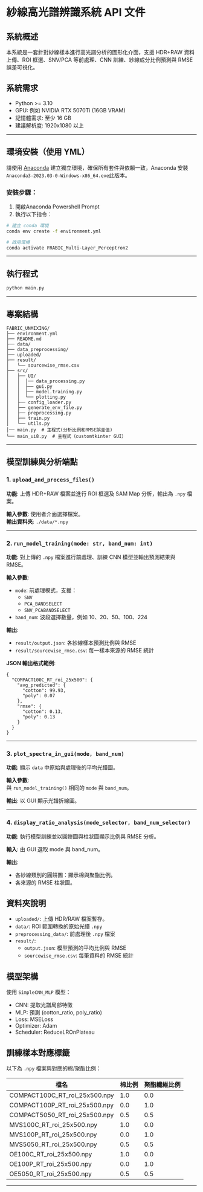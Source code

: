 # 紗線高光譜辨識系統 API 文件

## 系統概述

本系統是一套針對紗線樣本進行高光譜分析的圖形化介面，支援 HDR+RAW 資料上傳、ROI 框選、SNV/PCA 等前處理、CNN 訓練、紗線成分比例預測與 RMSE 誤差可視化。

## 系統需求

- Python >= 3.10
- GPU: 例如 NVIDIA RTX 5070Ti (16GB VRAM)
- 記憶體需求: 至少 16 GB
- 建議解析度: 1920x1080 以上

---

## 環境安裝（使用 YML）

請使用 [Anaconda](https://mirrors.tuna.tsinghua.edu.cn/anaconda/archive/) 建立獨立環境，確保所有套件與依賴一致，Anaconda 安裝```Anaconda3-2023.03-0-Windows-x86_64.exe```此版本。

### 安裝步驟：

1. 開啟Anaconda Powershell Prompt
2. 執行以下指令：

```bash
# 建立 conda 環境
conda env create -f environment.yml
```

```bash
# 啟用環境
conda activate FRABIC_Multi-Layer_Perceptron2 
```
---

## 執行程式

```bash
python main.py
```

---

## 專案結構

```
FABRIC_UNMIXING/
├── environment.yml
├── README.md
├── data/
├── data_preprocessing/
├── uploaded/
├── result/
│   └── sourcewise_rmse.csv
├── src/
│   ├── UI/
│   │  │── data_processing.py
│   │  ├── gui.py
│   │  ├── model.training.py
│   │  └── plotting.py
│   ├── config_loader.py
│   ├── generate_env_file.py
│   ├── preprocessing.py
│   ├── train.py
│   └── utils.py
│── main.py  # 主程式(分析比例和RMSE誤差值)
└── main_ui8.py  # 主程式（customtkinter GUI）
```

---
## 模型訓練與分析端點

### 1. `upload_and_process_files()`

**功能**: 上傳 HDR+RAW 檔案並進行 ROI 框選及 SAM Map 分析，輸出為 `.npy` 檔案。

**輸入參數**: 使用者介面選擇檔案。  
**輸出資料夾**: `./data/*.npy`

---

### 2. `run_model_training(mode: str, band_num: int)`

**功能**: 對上傳的 `.npy` 檔案進行前處理、訓練 CNN 模型並輸出預測結果與 RMSE。

**輸入參數**:
- `mode`: 前處理模式，支援：
  - `SNV`
  - `PCA_BANDSELECT`
  - `SNV_PCABANDSELECT`
- `band_num`: 波段選擇數量，例如 10、20、50、100、224

**輸出**:
- `result/output.json`: 各紗線樣本預測比例與 RMSE
- `result/sourcewise_rmse.csv`: 每一樣本來源的 RMSE 統計

**JSON 輸出格式範例**:

```
{
  "COMPACT100C_RT_roi_25x500": {
    "avg_predicted": {
      "cotton": 99.93,
      "poly": 0.07
    },
    "rmse": {
      "cotton": 0.13,
      "poly": 0.13
    }
  }
}
```

---

### 3. `plot_spectra_in_gui(mode, band_num)`

**功能**: 顯示 `data` 中原始與處理後的平均光譜圖。

**輸入參數**:  
與 `run_model_training()` 相同的 `mode` 與 `band_num`。

**輸出**: 以 GUI 顯示光譜折線圖。

---

### 4. `display_ratio_analysis(mode_selector, band_num_selector)`

**功能**: 執行模型訓練並以圓餅圖與柱狀圖顯示比例與 RMSE 分析。

**輸入**: 由 GUI 選取 mode 與 band_num。

**輸出**:
- 各紗線類別的圓餅圖：顯示棉與聚酯比例。
- 各來源的 RMSE 柱狀圖。

## 資料夾說明

- `uploaded/`: 上傳 HDR/RAW 檔案暫存。
- `data/`: ROI 範圍轉換的原始光譜 `.npy`
- `preprocessing_data/`: 前處理後 `.npy` 檔案
- `result/`:
  - `output.json`: 模型預測的平均比例與 RMSE
  - `sourcewise_rmse.csv`: 每筆資料的 RMSE 統計

## 模型架構

使用 `SimpleCNN_MLP` 模型：
- CNN: 提取光譜局部特徵
- MLP: 預測 (cotton_ratio, poly_ratio)
- Loss: MSELoss
- Optimizer: Adam
- Scheduler: ReduceLROnPlateau

## 訓練樣本對應標籤

以下為 `.npy` 檔案與對應的棉/聚酯比例：

| 檔名                            | 棉比例 | 聚酯纖維比例 |
|--------------------------------|--------|----------|
| COMPACT100C_RT_roi_25x500.npy | 1.0    | 0.0      |
| COMPACT100P_RT_roi_25x500.npy | 0.0    | 1.0      |
| COMPACT5050_RT_roi_25x500.npy | 0.5    | 0.5      |
| MVS100C_RT_roi_25x500.npy     | 1.0    | 0.0      |
| MVS100P_RT_roi_25x500.npy     | 0.0    | 1.0      |
| MVS5050_RT_roi_25x500.npy     | 0.5    | 0.5      |
| OE100C_RT_roi_25x500.npy      | 1.0    | 0.0      |
| OE100P_RT_roi_25x500.npy      | 0.0    | 1.0      |
| OE5050_RT_roi_25x500.npy      | 0.5    | 0.5      |

---

